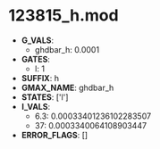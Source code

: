 # 123815_h.mod

- **G_VALS**:
  - ghdbar_h: 0.0001
- **GATES**:
  - l: 1
- **SUFFIX**: h
- **GMAX_NAME**: ghdbar_h
- **STATES**: ['l']
- **I_VALS**:
  - 6.3: 0.00033401236102283507
  - 37: 0.0003340064108903447
- **ERROR_FLAGS**: []
